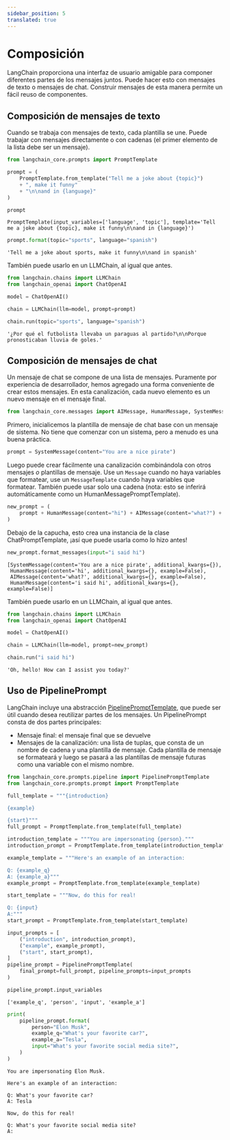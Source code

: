 ```yaml
---
sidebar_position: 5
translated: true
---
```


# Composición

LangChain proporciona una interfaz de usuario amigable para componer diferentes partes de los mensajes juntos. Puede hacer esto con mensajes de texto o mensajes de chat. Construir mensajes de esta manera permite un fácil reuso de componentes.

## Composición de mensajes de texto

Cuando se trabaja con mensajes de texto, cada plantilla se une. Puede trabajar con mensajes directamente o con cadenas (el primer elemento de la lista debe ser un mensaje).

```python
from langchain_core.prompts import PromptTemplate
```

```python
prompt = (
    PromptTemplate.from_template("Tell me a joke about {topic}")
    + ", make it funny"
    + "\n\nand in {language}"
)
```

```python
prompt
```

```output
PromptTemplate(input_variables=['language', 'topic'], template='Tell me a joke about {topic}, make it funny\n\nand in {language}')
```

```python
prompt.format(topic="sports", language="spanish")
```

```output
'Tell me a joke about sports, make it funny\n\nand in spanish'
```

También puede usarlo en un LLMChain, al igual que antes.

```python
from langchain.chains import LLMChain
from langchain_openai import ChatOpenAI
```

```python
model = ChatOpenAI()
```

```python
chain = LLMChain(llm=model, prompt=prompt)
```

```python
chain.run(topic="sports", language="spanish")
```

```output
'¿Por qué el futbolista llevaba un paraguas al partido?\n\nPorque pronosticaban lluvia de goles.'
```

## Composición de mensajes de chat

Un mensaje de chat se compone de una lista de mensajes. Puramente por experiencia de desarrollador, hemos agregado una forma conveniente de crear estos mensajes. En esta canalización, cada nuevo elemento es un nuevo mensaje en el mensaje final.

```python
from langchain_core.messages import AIMessage, HumanMessage, SystemMessage
```

Primero, inicialicemos la plantilla de mensaje de chat base con un mensaje de sistema. No tiene que comenzar con un sistema, pero a menudo es una buena práctica.

```python
prompt = SystemMessage(content="You are a nice pirate")
```

Luego puede crear fácilmente una canalización combinándola con otros mensajes *o* plantillas de mensaje.
Use un `Message` cuando no haya variables que formatear, use un `MessageTemplate` cuando haya variables que formatear. También puede usar solo una cadena (nota: esto se inferirá automáticamente como un HumanMessagePromptTemplate).

```python
new_prompt = (
    prompt + HumanMessage(content="hi") + AIMessage(content="what?") + "{input}"
)
```

Debajo de la capucha, esto crea una instancia de la clase ChatPromptTemplate, ¡así que puede usarla como lo hizo antes!

```python
new_prompt.format_messages(input="i said hi")
```

```output
[SystemMessage(content='You are a nice pirate', additional_kwargs={}),
 HumanMessage(content='hi', additional_kwargs={}, example=False),
 AIMessage(content='what?', additional_kwargs={}, example=False),
 HumanMessage(content='i said hi', additional_kwargs={}, example=False)]
```

También puede usarlo en un LLMChain, al igual que antes.

```python
from langchain.chains import LLMChain
from langchain_openai import ChatOpenAI
```

```python
model = ChatOpenAI()
```

```python
chain = LLMChain(llm=model, prompt=new_prompt)
```

```python
chain.run("i said hi")
```

```output
'Oh, hello! How can I assist you today?'
```

## Uso de PipelinePrompt

LangChain incluye una abstracción [PipelinePromptTemplate](https://api.python.langchain.com/en/latest/prompts/langchain_core.prompts.pipeline.PipelinePromptTemplate.html), que puede ser útil cuando desea reutilizar partes de los mensajes. Un PipelinePrompt consta de dos partes principales:

- Mensaje final: el mensaje final que se devuelve
- Mensajes de la canalización: una lista de tuplas, que consta de un nombre de cadena y una plantilla de mensaje. Cada plantilla de mensaje se formateará y luego se pasará a las plantillas de mensaje futuras como una variable con el mismo nombre.

```python
from langchain_core.prompts.pipeline import PipelinePromptTemplate
from langchain_core.prompts.prompt import PromptTemplate
```

```python
full_template = """{introduction}

{example}

{start}"""
full_prompt = PromptTemplate.from_template(full_template)
```

```python
introduction_template = """You are impersonating {person}."""
introduction_prompt = PromptTemplate.from_template(introduction_template)
```

```python
example_template = """Here's an example of an interaction:

Q: {example_q}
A: {example_a}"""
example_prompt = PromptTemplate.from_template(example_template)
```

```python
start_template = """Now, do this for real!

Q: {input}
A:"""
start_prompt = PromptTemplate.from_template(start_template)
```

```python
input_prompts = [
    ("introduction", introduction_prompt),
    ("example", example_prompt),
    ("start", start_prompt),
]
pipeline_prompt = PipelinePromptTemplate(
    final_prompt=full_prompt, pipeline_prompts=input_prompts
)
```

```python
pipeline_prompt.input_variables
```

```output
['example_q', 'person', 'input', 'example_a']
```

```python
print(
    pipeline_prompt.format(
        person="Elon Musk",
        example_q="What's your favorite car?",
        example_a="Tesla",
        input="What's your favorite social media site?",
    )
)
```

```output
You are impersonating Elon Musk.

Here's an example of an interaction:

Q: What's your favorite car?
A: Tesla

Now, do this for real!

Q: What's your favorite social media site?
A:
```

